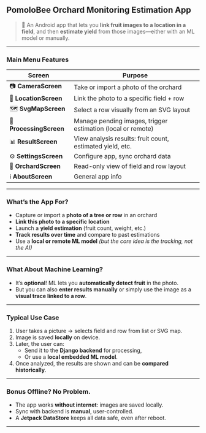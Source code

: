 ## **PomoloBee Orchard Monitoring Estimation App**

> 📱 An Android app that lets you **link fruit images to a location in a field**, and then **estimate yield** from those images—either with an ML model or manually.

---

### **Main Menu Features**

| Screen           | Purpose |
|------------------|---------|
| 📷 **CameraScreen** | Take or import a photo of the orchard |
| 📍 **LocationScreen** | Link the photo to a specific field + row |
| 🗺️ **SvgMapScreen** | Select a row visually from an SVG layout |
| 📡 **ProcessingScreen** | Manage pending images, trigger estimation (local or remote) |
| 📊 **ResultScreen** | View analysis results: fruit count, estimated yield, etc. |
| ⚙️ **SettingsScreen** | Configure app, sync orchard data |
| 🌳 **OrchardScreen** | Read-only view of field and row layout |
| ℹ️ **AboutScreen** | General app info |

---

### **What’s the App For?**

- Capture or import a **photo of a tree or row** in an orchard
- **Link this photo to a specific location**
- Launch a **yield estimation** (fruit count, weight, etc.)
- **Track results over time** and compare to past estimations
- Use a **local or remote ML model** *(but the core idea is the tracking, not the AI)*

---

### **What About Machine Learning?**

- It’s **optional**! ML lets you **automatically detect fruit** in the photo.
- But you can also **enter results manually** or simply use the image as a **visual trace linked to a row**.

---

### **Typical Use Case**

1. User takes a picture → selects field and row from list or SVG map.
2. Image is saved **locally** on device.
3. Later, the user can:
   - Send it to the **Django backend** for processing,
   - Or use a **local embedded ML model**.
4. Once analyzed, the results are shown and can be **compared historically**.

---

### **Bonus Offline? No Problem.**

- The app works **without internet**: images are saved locally.
- Sync with backend is **manual**, user-controlled.
- A **Jetpack DataStore** keeps all data safe, even after reboot.

--- 
